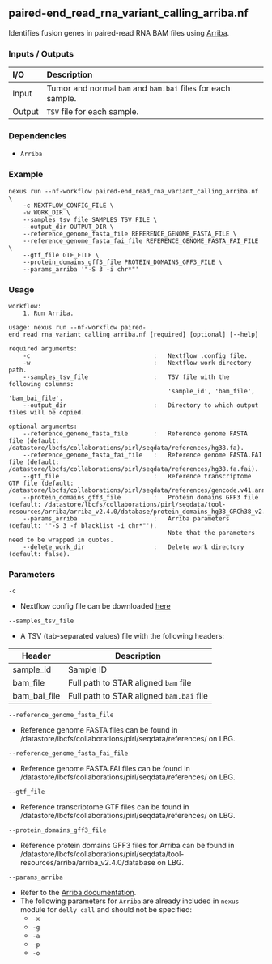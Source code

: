 ## paired-end_read_rna_variant_calling_arriba.nf

Identifies fusion genes in paired-read RNA BAM files using [Arriba](https://arriba.readthedocs.io/en/latest/).

### Inputs / Outputs

| I/O    | Description                                                |
|:-------|:-----------------------------------------------------------|
| Input  | Tumor and normal `bam` and `bam.bai` files for each sample. | 
| Output | `TSV` file for each sample.                                |

### Dependencies

* `Arriba`

### Example

```
nexus run --nf-workflow paired-end_read_rna_variant_calling_arriba.nf \
    -c NEXTFLOW_CONFIG_FILE \
    -w WORK_DIR \
    --samples_tsv_file SAMPLES_TSV_FILE \
    --output_dir OUTPUT_DIR \
    --reference_genome_fasta_file REFERENCE_GENOME_FASTA_FILE \
    --reference_genome_fasta_fai_file REFERENCE_GENOME_FASTA_FAI_FILE \
    --gtf_file GTF_FILE \
    --protein_domains_gff3_file PROTEIN_DOMAINS_GFF3_FILE \
    --params_arriba '"-S 3 -i chr*"'
```

### Usage

```
workflow:
    1. Run Arriba.

usage: nexus run --nf-workflow paired-end_read_rna_variant_calling_arriba.nf [required] [optional] [--help]

required arguments:
    -c                                  :   Nextflow .config file.
    -w                                  :   Nextflow work directory path.
    --samples_tsv_file                  :   TSV file with the following columns:
                                            'sample_id', 'bam_file', 'bam_bai_file'.
    --output_dir                        :   Directory to which output files will be copied.

optional arguments:
    --reference_genome_fasta_file       :   Reference genome FASTA file (default: /datastore/lbcfs/collaborations/pirl/seqdata/references/hg38.fa).
    --reference_genome_fasta_fai_file   :   Reference genome FASTA.FAI file (default: /datastore/lbcfs/collaborations/pirl/seqdata/references/hg38.fa.fai).
    --gtf_file                          :   Reference transcriptome GTF file (default: /datastore/lbcfs/collaborations/pirl/seqdata/references/gencode.v41.annotation.gtf).
    --protein_domains_gff3_file         :   Protein domains GFF3 file (default: /datastore/lbcfs/collaborations/pirl/seqdata/tool-resources/arriba/arriba_v2.4.0/database/protein_domains_hg38_GRCh38_v2.4.0.gff3).
    --params_arriba                     :   Arriba parameters (default: '"-S 3 -f blacklist -i chr*"').
                                            Note that the parameters need to be wrapped in quotes.
    --delete_work_dir                   :   Delete work directory (default: false).
```

### Parameters

`-c`
* Nextflow config file can be downloaded [here](https://github.com/pirl-unc/nexus/tree/main/nextflow)

`--samples_tsv_file`
* A TSV (tab-separated values) file with the following headers:

| Header              | Description                              |
|---------------------|------------------------------------------|
| sample_id           | Sample ID                                |
| bam_file            | Full path to STAR aligned `bam` file     |
| bam_bai_file        | Full path to STAR aligned `bam.bai` file |

`--reference_genome_fasta_file`
* Reference genome FASTA files can be found in /datastore/lbcfs/collaborations/pirl/seqdata/references/ on LBG.

`--reference_genome_fasta_fai_file`
* Reference genome FASTA.FAI files can be found in /datastore/lbcfs/collaborations/pirl/seqdata/references/ on LBG.

`--gtf_file`
* Reference transcriptome GTF files can be found in /datastore/lbcfs/collaborations/pirl/seqdata/references/ on LBG.

`--protein_domains_gff3_file`
* Reference protein domains GFF3 files for Arriba can be found in /datastore/lbcfs/collaborations/pirl/seqdata/tool-resources/arriba/arriba_v2.4.0/database on LBG.

`--params_arriba`
* Refer to the [Arriba documentation](https://arriba.readthedocs.io/en/latest/).
* The following parameters for `Arriba` are already included in `nexus` module for `delly call` and should not be specified:
  * `-x`
  * `-g`
  * `-a`
  * `-p`
  * `-o`